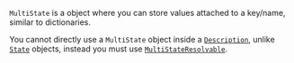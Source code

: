 ``MultiState`` is a object where you can store values attached to a key/name, similar to dictionaries.

You cannot directly use a ``MultiState`` object inside a [``Description``](../Types/type_Description.md), unlike [``State``](../State/About.md) objects, instead you must use [``MultiStateResolvable``](../MultiStateResolvable/About.md).